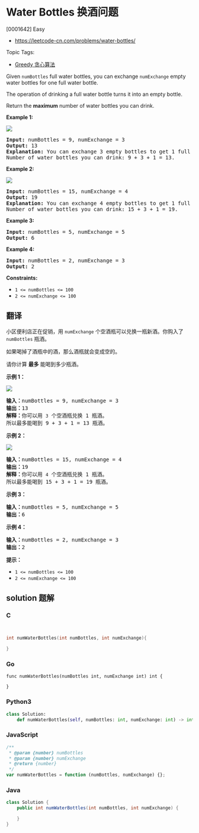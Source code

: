 # Water Bottles 换酒问题

[0001642] Easy

- https://leetcode-cn.com/problems/water-bottles/

Topic Tags:

- [Greedy 贪心算法](https://leetcode-cn.com/tag/greedy/)

Given `numBottles` full water bottles, you can exchange `numExchange` empty water bottles for one full water bottle.

The operation of drinking a full water bottle turns it into an empty bottle.

Return the **maximum** number of water bottles you can drink.

**Example 1:**

**![](https://assets.leetcode.com/uploads/2020/07/01/sample_1_1875.png)**

<pre><strong>Input:</strong> numBottles = 9, numExchange = 3
<strong>Output:</strong> 13
<strong>Explanation:</strong> You can exchange 3 empty bottles to get 1 full water bottle.
Number of water bottles you can&nbsp;drink: 9 + 3 + 1 = 13.
</pre>

**Example 2:**

![](https://assets.leetcode.com/uploads/2020/07/01/sample_2_1875.png)

<pre><strong>Input:</strong> numBottles = 15, numExchange = 4
<strong>Output:</strong> 19
<strong>Explanation:</strong> You can exchange 4 empty bottles to get 1 full water bottle. 
Number of water bottles you can&nbsp;drink: 15 + 3 + 1 = 19.
</pre>

**Example 3:**

<pre><strong>Input:</strong> numBottles = 5, numExchange = 5
<strong>Output:</strong> 6
</pre>

**Example 4:**

<pre><strong>Input:</strong> numBottles = 2, numExchange = 3
<strong>Output:</strong> 2
</pre>

**Constraints:**

- `1 <= numBottles <= 100`
- `2 <= numExchange <= 100`

## 翻译

小区便利店正在促销，用 `numExchange` 个空酒瓶可以兑换一瓶新酒。你购入了 `numBottles` 瓶酒。

如果喝掉了酒瓶中的酒，那么酒瓶就会变成空的。

请你计算 **最多** 能喝到多少瓶酒。

**示例 1：**

**![](https://assets.leetcode-cn.com/aliyun-lc-upload/uploads/2020/07/19/sample_1_1875.png)**

<pre><strong>输入：</strong>numBottles = 9, numExchange = 3
<strong>输出：</strong>13
<strong>解释：</strong>你可以用 <code>3</code> 个空酒瓶兑换 1 瓶酒。
所以最多能喝到 9 + 3 + 1 = 13 瓶酒。
</pre>

**示例 2：**

![](https://assets.leetcode-cn.com/aliyun-lc-upload/uploads/2020/07/19/sample_2_1875.png)

<pre><strong>输入：</strong>numBottles = 15, numExchange = 4
<strong>输出：</strong>19
<strong>解释：</strong>你可以用 <code>4</code> 个空酒瓶兑换 1 瓶酒。
所以最多能喝到 15 + 3 + 1 = 19 瓶酒。
</pre>

**示例 3：**

<pre><strong>输入：</strong>numBottles = 5, numExchange = 5
<strong>输出：</strong>6
</pre>

**示例 4：**

<pre><strong>输入：</strong>numBottles = 2, numExchange = 3
<strong>输出：</strong>2
</pre>

**提示：**

- `1 <= numBottles <= 100`
- `2 <= numExchange <= 100`

## solution 题解

### C

```c


int numWaterBottles(int numBottles, int numExchange){

}
```

### Go

```golang
func numWaterBottles(numBottles int, numExchange int) int {

}
```

### Python3

```python
class Solution:
    def numWaterBottles(self, numBottles: int, numExchange: int) -> int:
```

### JavaScript

```javascript
/**
 * @param {number} numBottles
 * @param {number} numExchange
 * @return {number}
 */
var numWaterBottles = function (numBottles, numExchange) {};
```

### Java

```java
class Solution {
    public int numWaterBottles(int numBottles, int numExchange) {

    }
}
```
